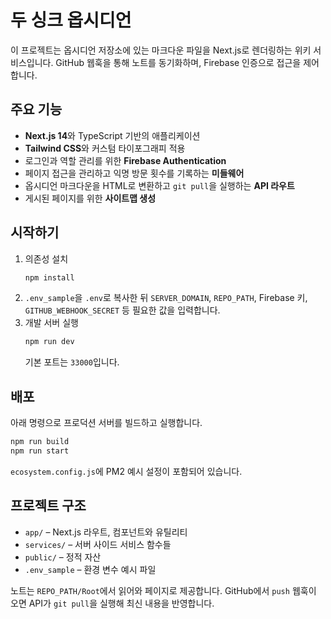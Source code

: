 # 두 싱크 옵시디언

이 프로젝트는 옵시디언 저장소에 있는 마크다운 파일을 Next.js로 렌더링하는 위키 서비스입니다. GitHub 웹훅을 통해 노트를 동기화하며, Firebase 인증으로 접근을 제어합니다.

## 주요 기능

- **Next.js 14**와 TypeScript 기반의 애플리케이션
- **Tailwind CSS**와 커스텀 타이포그래피 적용
- 로그인과 역할 관리를 위한 **Firebase Authentication**
- 페이지 접근을 관리하고 익명 방문 횟수를 기록하는 **미들웨어**
- 옵시디언 마크다운을 HTML로 변환하고 `git pull`을 실행하는 **API 라우트**
- 게시된 페이지를 위한 **사이트맵 생성**

## 시작하기

1. 의존성 설치
   ```bash
   npm install
   ```
2. `.env_sample`을 `.env`로 복사한 뒤 `SERVER_DOMAIN`, `REPO_PATH`, Firebase 키, `GITHUB_WEBHOOK_SECRET` 등 필요한 값을 입력합니다.
3. 개발 서버 실행
   ```bash
   npm run dev
   ```
   기본 포트는 `33000`입니다.

## 배포

아래 명령으로 프로덕션 서버를 빌드하고 실행합니다.
```bash
npm run build
npm run start
```
`ecosystem.config.js`에 PM2 예시 설정이 포함되어 있습니다.

## 프로젝트 구조

- `app/` – Next.js 라우트, 컴포넌트와 유틸리티
- `services/` – 서버 사이드 서비스 함수들
- `public/` – 정적 자산
- `.env_sample` – 환경 변수 예시 파일

노트는 `REPO_PATH/Root`에서 읽어와 페이지로 제공합니다. GitHub에서 `push` 웹훅이 오면 API가 `git pull`을 실행해 최신 내용을 반영합니다.


